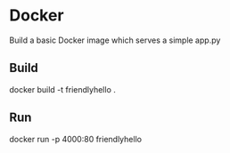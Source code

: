 # Docker

Build a basic Docker image which serves a simple app.py

## Build 

docker build -t friendlyhello .

## Run 

docker run -p 4000:80 friendlyhello 
 
